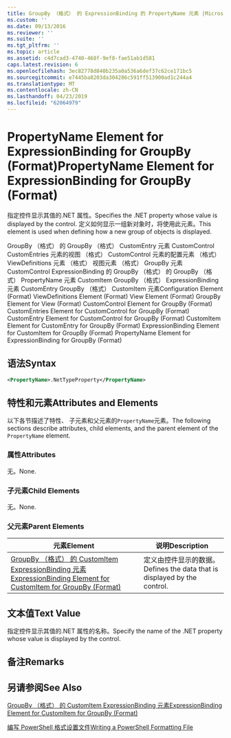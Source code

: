 ```yaml
---
title: GroupBy （格式） 的 ExpressionBinding 的 PropertyName 元素 |Microsoft Docs
ms.custom: ''
ms.date: 09/13/2016
ms.reviewer: ''
ms.suite: ''
ms.tgt_pltfrm: ''
ms.topic: article
ms.assetid: c4d7cad3-4740-468f-9ef8-fae51ab1d581
caps.latest.revision: 6
ms.openlocfilehash: 3ec82778d840b235a0a536a6def37c62ce171bc5
ms.sourcegitcommit: e7445ba8203da304286c591ff513900ad1c244a4
ms.translationtype: MT
ms.contentlocale: zh-CN
ms.lasthandoff: 04/23/2019
ms.locfileid: "62064979"
---
```

# <a name="propertyname-element-for-expressionbinding-for-groupby-format"></a><span data-ttu-id="e27a9-102">PropertyName Element for ExpressionBinding for GroupBy (Format)</span><span class="sxs-lookup"><span data-stu-id="e27a9-102">PropertyName Element for ExpressionBinding for GroupBy (Format)</span></span>

<span data-ttu-id="e27a9-103">指定控件显示其值的.NET 属性。</span><span class="sxs-lookup"><span data-stu-id="e27a9-103">Specifies the .NET property whose value is displayed by the control.</span></span> <span data-ttu-id="e27a9-104">定义如何显示一组新对象时，将使用此元素。</span><span class="sxs-lookup"><span data-stu-id="e27a9-104">This element is used when defining how a new group of objects is displayed.</span></span>

<span data-ttu-id="e27a9-105">GroupBy （格式） 的 GroupBy （格式） CustomEntry 元素 CustomControl CustomEntries 元素的视图 （格式） CustomControl 元素的配置元素 （格式） ViewDefinitions 元素 （格式） 视图元素 （格式） GroupBy 元素CustomControl ExpressionBinding 的 GroupBy （格式） 的 GroupBy （格式） PropertyName 元素 CustomItem GroupBy （格式） ExpressionBinding 元素 CustomEntry GroupBy （格式） CustomItem 元素</span><span class="sxs-lookup"><span data-stu-id="e27a9-105">Configuration Element (Format) ViewDefinitions Element (Format) View Element (Format) GroupBy Element for View (Format) CustomControl Element for GroupBy (Format) CustomEntries Element for CustomControl for GroupBy (Format) CustomEntry Element for CustomControl for GroupBy (Format) CustomItem Element for CustomEntry for GroupBy (Format) ExpressionBinding Element for CustomItem for GroupBy (Format) PropertyName Element for ExpressionBinding for GroupBy (Format)</span></span>

## <a name="syntax"></a><span data-ttu-id="e27a9-106">语法</span><span class="sxs-lookup"><span data-stu-id="e27a9-106">Syntax</span></span>

```xml
<PropertyName>.NetTypeProperty</PropertyName>
```

## <a name="attributes-and-elements"></a><span data-ttu-id="e27a9-107">特性和元素</span><span class="sxs-lookup"><span data-stu-id="e27a9-107">Attributes and Elements</span></span>

<span data-ttu-id="e27a9-108">以下各节描述了特性、 子元素和父元素的`PropertyName`元素。</span><span class="sxs-lookup"><span data-stu-id="e27a9-108">The following sections describe attributes, child elements, and the parent element of the `PropertyName` element.</span></span>

### <a name="attributes"></a><span data-ttu-id="e27a9-109">属性</span><span class="sxs-lookup"><span data-stu-id="e27a9-109">Attributes</span></span>

<span data-ttu-id="e27a9-110">无。</span><span class="sxs-lookup"><span data-stu-id="e27a9-110">None.</span></span>

### <a name="child-elements"></a><span data-ttu-id="e27a9-111">子元素</span><span class="sxs-lookup"><span data-stu-id="e27a9-111">Child Elements</span></span>

<span data-ttu-id="e27a9-112">无。</span><span class="sxs-lookup"><span data-stu-id="e27a9-112">None.</span></span>

### <a name="parent-elements"></a><span data-ttu-id="e27a9-113">父元素</span><span class="sxs-lookup"><span data-stu-id="e27a9-113">Parent Elements</span></span>

|<span data-ttu-id="e27a9-114">元素</span><span class="sxs-lookup"><span data-stu-id="e27a9-114">Element</span></span>|<span data-ttu-id="e27a9-115">说明</span><span class="sxs-lookup"><span data-stu-id="e27a9-115">Description</span></span>|
|-------------|-----------------|
|[<span data-ttu-id="e27a9-116">GroupBy （格式） 的 CustomItem ExpressionBinding 元素</span><span class="sxs-lookup"><span data-stu-id="e27a9-116">ExpressionBinding Element for CustomItem for GroupBy (Format)</span></span>](./expressionbinding-element-for-customitem-for-groupby-format.md)|<span data-ttu-id="e27a9-117">定义由控件显示的数据。</span><span class="sxs-lookup"><span data-stu-id="e27a9-117">Defines the data that is displayed by the control.</span></span>|

## <a name="text-value"></a><span data-ttu-id="e27a9-118">文本值</span><span class="sxs-lookup"><span data-stu-id="e27a9-118">Text Value</span></span>

<span data-ttu-id="e27a9-119">指定控件显示其值的.NET 属性的名称。</span><span class="sxs-lookup"><span data-stu-id="e27a9-119">Specify the name of the .NET property whose value is displayed by the control.</span></span>

## <a name="remarks"></a><span data-ttu-id="e27a9-120">备注</span><span class="sxs-lookup"><span data-stu-id="e27a9-120">Remarks</span></span>

## <a name="see-also"></a><span data-ttu-id="e27a9-121">另请参阅</span><span class="sxs-lookup"><span data-stu-id="e27a9-121">See Also</span></span>

[<span data-ttu-id="e27a9-122">GroupBy （格式） 的 CustomItem ExpressionBinding 元素</span><span class="sxs-lookup"><span data-stu-id="e27a9-122">ExpressionBinding Element for CustomItem for GroupBy (Format)</span></span>](./expressionbinding-element-for-customitem-for-groupby-format.md)

[<span data-ttu-id="e27a9-123">编写 PowerShell 格式设置文件</span><span class="sxs-lookup"><span data-stu-id="e27a9-123">Writing a PowerShell Formatting File</span></span>](./writing-a-powershell-formatting-file.md)
